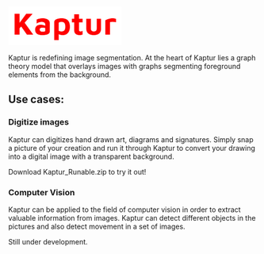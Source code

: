 ![Alt text](logo.PNG?raw=true "Kaptur_Logo")

Kaptur is redefining image segmentation. At the heart of Kaptur lies a graph theory model that overlays images with graphs segmenting foreground elements from the background.

## Use cases:

### Digitize images
Kaptur can digitizes hand drawn art, diagrams and signatures. Simply snap a picture of your creation and run it through Kaptur to convert your drawing into a digital image with a transparent background.

Download Kaptur_Runable.zip to try it out!

### Computer Vision

Kaptur can be applied to the field of computer vision in order to extract valuable information from images. Kaptur can detect different objects in the pictures and also detect movement in a set of images. 

Still under development. 

